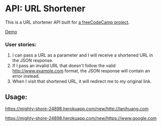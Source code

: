 # API: URL Shortener

This is a URL shortener API built for [a freeCodeCamp project](https://www.freecodecamp.com/challenges/url-shortener-microservice).

[Demo](https://mighty-shore-24898.herokuapp.com/)

### User stories:

1. I can pass a URL as a parameter and I will receive a shortened URL in the JSON response.
2. If I pass an invalid URL that doesn't follow the valid http://www.example.com format, the JSON response will contain an error instead.
3. When I visit that shortened URL, it will redirect me to my original link.

## Usage:

https://mighty-shore-24898.herokuapp.com/new/http://lanihuang.com

https://mighty-shore-24898.herokuapp.com/new/https://www.google.com
